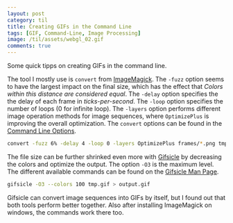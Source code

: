 ```yaml
---
layout: post
category: til
title: Creating GIFs in the Command Line
tags: [GIF, Command-Line, Image Processing]
image: /til/assets/webgl_02.gif
comments: true
---
```



Some quick tipps on creating GIFs in the command line. 

The tool I mostly use is `convert` from [ImageMagick][imagemagick]. The `-fuzz` option seems to have the largest impact on the final size, which has the effect that *Colors within this distance are considered equal*. The `-delay` option specifies the the delay of each frame in *ticks-per-second*. The `-loop` option specifies the number of loops (0 for infinite loop). The `-layers` option performs different image operation methods for image sequences, where `OptimizePlus` is improving the overall optimization. The `convert` options can be found in the [Command Line Options][imagemagick options].

```bash
convert -fuzz 6% -delay 4 -loop 0 -layers OptimizePlus frames/*.png tmp.gif
```

The file size can be further shrinked even more with [Gifsicle][gifsicle] by decreasing the colors and optimize the output. The option `-O3` is the maximum level. The different available commands can be found on the [Gifsicle Man Page][gifsicle man].

```bash
gifsicle -O3 --colors 100 tmp.gif > output.gif
```

Gifsicle can convert image sequences into GIFs by itself, but I found out that both tools perform better together. Also after installing ImageMagick on windows, the commands work there too.


[imagemagick]: https://www.imagemagick.org/script/command-line-processing.php
[imagemagick options]: https://www.imagemagick.org/script/command-line-options.php
[gifsicle]: https://www.lcdf.org/gifsicle/
[gifsicle man]: https://www.lcdf.org/gifsicle/man.html
